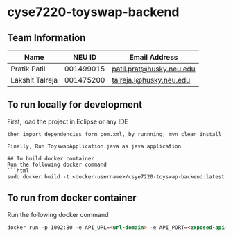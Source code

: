# cyse7220-toyswap-backend

## Team Information

| Name | NEU ID | Email Address |
| --- | --- | --- |
| Pratik Patil | 001499015 | patil.prat@husky.neu.edu|
| Lakshit Talreja|001475200 |talreja.l@husky.neu.edu |

## To run locally for development
First, load the project in Eclipse or any IDE
```
then import dependencies form pom.xml, by runnning, mvn clean install

Finally, Run ToyswapApplication.java as java application

## To build docker container
Run the following docker command
```html
sudo docker build -t <docker-username>/csye7220-toyswap-backend:latest
```

## To run from docker container
Run the following docker command
```html
docker run -p 1002:80 -e API_URL=<url-domain> -e API_PORT=<exposed-api-port> -d <docker-username>/csye7220-toyswap-backend:latest
```
